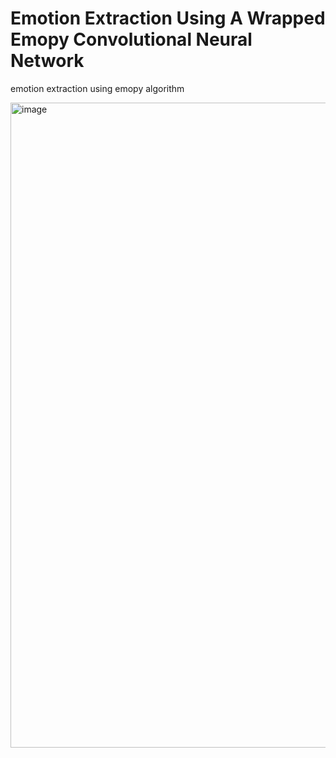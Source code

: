 # Emotion Extraction Using A Wrapped Emopy Convolutional Neural Network
emotion extraction using emopy algorithm

<img width="1032" alt="image" src="https://user-images.githubusercontent.com/29235787/130999351-3db796fa-ea93-4030-8710-473c947b707c.png">

